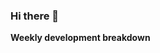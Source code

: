 ### Hi there 👋


**Weekly development breakdown**

<!--START_SECTION:waka-->
<!--END_SECTION:waka-->

